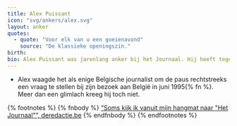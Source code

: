 ```yaml
---
title: Alex Puissant
icon: "svg/ankers/alex.svg"
layout: anker
quotes:
  - quote: "Voor elk van u een goeienavond"
    source: "De klassieke openingszin."
birth:
bio: Alex Puissant was jarenlang anker bij het Journaal. Hij heeft tegenwoordig een vaste stek in Italië en modereert conferenties.
---
```


* Alex waagde het als enige Belgische journalist om de paus rechtstreeks een vraag te stellen bij zijn bezoek  aan België in juni 1995{% fn %}. Meer dan een glimlach kreeg hij toch niet.

{% footnotes %}
{% fnbody %}
<a href="http://deredactie.be/cm/vrtnieuws/binnenland/Hoezouhetnogzijnmet/1.2409458
" target="_blank">“Soms kijk ik vanuit mijn hangmat naar "Het Journaal"”, deredactie.be</a>
{% endfnbody %}
{% endfootnotes %}
